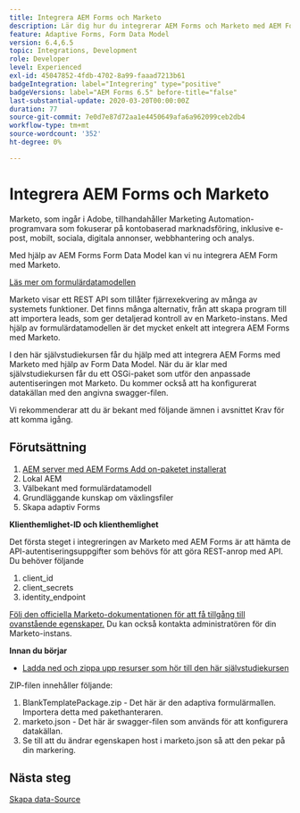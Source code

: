 ```yaml
---
title: Integrera AEM Forms och Marketo
description: Lär dig hur du integrerar AEM Forms och Marketo med AEM Forms Form Data Model.
feature: Adaptive Forms, Form Data Model
version: 6.4,6.5
topic: Integrations, Development
role: Developer
level: Experienced
exl-id: 45047852-4fdb-4702-8a99-faaad7213b61
badgeIntegration: label="Integrering" type="positive"
badgeVersions: label="AEM Forms 6.5" before-title="false"
last-substantial-update: 2020-03-20T00:00:00Z
duration: 77
source-git-commit: 7e0d7e87d72aa1e4450649afa6a962099ceb2db4
workflow-type: tm+mt
source-wordcount: '352'
ht-degree: 0%

---
```


# Integrera AEM Forms och Marketo

Marketo, som ingår i Adobe, tillhandahåller Marketing Automation-programvara som fokuserar på kontobaserad marknadsföring, inklusive e-post, mobilt, sociala, digitala annonser, webbhantering och analys.

Med hjälp av AEM Forms Form Data Model kan vi nu integrera AEM Form med Marketo.

[Läs mer om formulärdatamodellen](https://helpx.adobe.com/experience-manager/6-5/forms/using/data-integration.html)

Marketo visar ett REST API som tillåter fjärrexekvering av många av systemets funktioner. Det finns många alternativ, från att skapa program till att importera leads, som ger detaljerad kontroll av en Marketo-instans. Med hjälp av formulärdatamodellen är det mycket enkelt att integrera AEM Forms med Marketo.

I den här självstudiekursen får du hjälp med att integrera AEM Forms med Marketo med hjälp av Form Data Model. När du är klar med självstudiekursen får du ett OSGi-paket som utför den anpassade autentiseringen mot Marketo. Du kommer också att ha konfigurerat datakällan med den angivna swagger-filen.

Vi rekommenderar att du är bekant med följande ämnen i avsnittet Krav för att komma igång.

## Förutsättning

1. [AEM server med AEM Forms Add on-paketet installerat](/help/forms/adaptive-forms/installing-aem-form-on-windows-tutorial-use.md)
1. Lokal AEM
1. Välbekant med formulärdatamodell
1. Grundläggande kunskap om växlingsfiler
1. Skapa adaptiv Forms

**Klienthemlighet-ID och klienthemlighet**

Det första steget i integreringen av Marketo med AEM Forms är att hämta de API-autentiseringsuppgifter som behövs för att göra REST-anrop med API. Du behöver följande

1. client_id
1. client_secrets
1. identity_endpoint

[Följ den officiella Marketo-dokumentationen för att få tillgång till ovanstående egenskaper.](https://developers.marketo.com/rest-api/) Du kan också kontakta administratören för din Marketo-instans.

**Innan du börjar**

* [Ladda ned och zippa upp resurser som hör till den här självstudiekursen](assets/marketo-integration-assets.zip)

ZIP-filen innehåller följande:

1. BlankTemplatePackage.zip - Det här är den adaptiva formulärmallen. Importera detta med pakethanteraren.
1. marketo.json - Det här är swagger-filen som används för att konfigurera datakällan.
1. Se till att du ändrar egenskapen host i marketo.json så att den pekar på din markering.

## Nästa steg

[Skapa data-Source](./part2.md)
